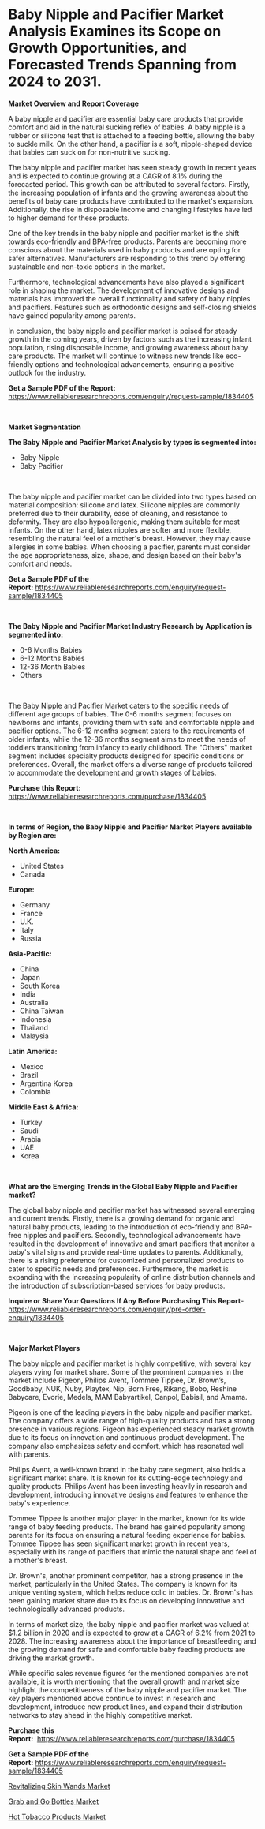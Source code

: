 <p><h1>Baby Nipple and Pacifier Market Analysis Examines its Scope on Growth Opportunities, and Forecasted Trends Spanning from 2024 to 2031.</h1></p><p><strong>Market Overview and Report Coverage</strong></p>
<p><p>A baby nipple and pacifier are essential baby care products that provide comfort and aid in the natural sucking reflex of babies. A baby nipple is a rubber or silicone teat that is attached to a feeding bottle, allowing the baby to suckle milk. On the other hand, a pacifier is a soft, nipple-shaped device that babies can suck on for non-nutritive sucking.</p><p>The baby nipple and pacifier market has seen steady growth in recent years and is expected to continue growing at a CAGR of 8.1% during the forecasted period. This growth can be attributed to several factors. Firstly, the increasing population of infants and the growing awareness about the benefits of baby care products have contributed to the market's expansion. Additionally, the rise in disposable income and changing lifestyles have led to higher demand for these products.</p><p>One of the key trends in the baby nipple and pacifier market is the shift towards eco-friendly and BPA-free products. Parents are becoming more conscious about the materials used in baby products and are opting for safer alternatives. Manufacturers are responding to this trend by offering sustainable and non-toxic options in the market.</p><p>Furthermore, technological advancements have also played a significant role in shaping the market. The development of innovative designs and materials has improved the overall functionality and safety of baby nipples and pacifiers. Features such as orthodontic designs and self-closing shields have gained popularity among parents.</p><p>In conclusion, the baby nipple and pacifier market is poised for steady growth in the coming years, driven by factors such as the increasing infant population, rising disposable income, and growing awareness about baby care products. The market will continue to witness new trends like eco-friendly options and technological advancements, ensuring a positive outlook for the industry.</p></p>
<p><strong>Get a Sample PDF of the Report:</strong> <a href="https://www.reliableresearchreports.com/enquiry/request-sample/1834405">https://www.reliableresearchreports.com/enquiry/request-sample/1834405</a></p>
<p>&nbsp;</p>
<p><strong>Market Segmentation</strong></p>
<p><strong>The Baby Nipple and Pacifier Market Analysis by types is segmented into:</strong></p>
<p><ul><li>Baby Nipple</li><li>Baby Pacifier</li></ul></p>
<p>&nbsp;</p>
<p><p>The baby nipple and pacifier market can be divided into two types based on material composition: silicone and latex. Silicone nipples are commonly preferred due to their durability, ease of cleaning, and resistance to deformity. They are also hypoallergenic, making them suitable for most infants. On the other hand, latex nipples are softer and more flexible, resembling the natural feel of a mother's breast. However, they may cause allergies in some babies. When choosing a pacifier, parents must consider the age appropriateness, size, shape, and design based on their baby's comfort and needs.</p></p>
<p><strong>Get a Sample PDF of the Report:</strong>&nbsp;<a href="https://www.reliableresearchreports.com/enquiry/request-sample/1834405">https://www.reliableresearchreports.com/enquiry/request-sample/1834405</a></p>
<p>&nbsp;</p>
<p><strong>The Baby Nipple and Pacifier Market Industry Research by Application is segmented into:</strong></p>
<p><ul><li>0-6 Months Babies</li><li>6-12 Months Babies</li><li>12-36 Month Babies</li><li>Others</li></ul></p>
<p>&nbsp;</p>
<p><p>The Baby Nipple and Pacifier Market caters to the specific needs of different age groups of babies. The 0-6 months segment focuses on newborns and infants, providing them with safe and comfortable nipple and pacifier options. The 6-12 months segment caters to the requirements of older infants, while the 12-36 months segment aims to meet the needs of toddlers transitioning from infancy to early childhood. The "Others" market segment includes specialty products designed for specific conditions or preferences. Overall, the market offers a diverse range of products tailored to accommodate the development and growth stages of babies.</p></p>
<p><strong>Purchase this Report:</strong>&nbsp; <a href="https://www.reliableresearchreports.com/purchase/1834405">https://www.reliableresearchreports.com/purchase/1834405</a></p>
<p>&nbsp;</p>
<p><strong>In terms of Region, the Baby Nipple and Pacifier Market Players available by Region are:</strong></p>
<p>
    <p> <strong> North America: </strong>
        <ul>
            <li>United States</li>
            <li>Canada</li>
        </ul>
        </p> 
    <p> <strong> Europe: </strong>
        <ul>
            <li>Germany</li>
            <li>France</li>
            <li>U.K.</li>
            <li>Italy</li>
            <li>Russia</li>
        </ul>
        </p> 
    <p> <strong> Asia-Pacific: </strong>
        <ul>
            <li>China</li>
            <li>Japan</li>
            <li>South Korea</li>
            <li>India</li>
            <li>Australia</li>
            <li>China Taiwan</li>
            <li>Indonesia</li>
            <li>Thailand</li>
            <li>Malaysia</li>
        </ul>
        </p> 
    <p> <strong> Latin America: </strong>
        <ul>
            <li>Mexico</li>
            <li>Brazil</li>
            <li>Argentina Korea</li>
            <li>Colombia</li>
        </ul>
        </p> 
    <p> <strong> Middle East & Africa: </strong>
        <ul>
            <li>Turkey</li>
            <li>Saudi</li>
            <li>Arabia</li>
            <li>UAE</li>
            <li>Korea</li>
        </ul>
    </p>
    </p>
<p>&nbsp;</p>
<p><strong>What are the Emerging Trends in the Global Baby Nipple and Pacifier market?</strong></p>
<p><p>The global baby nipple and pacifier market has witnessed several emerging and current trends. Firstly, there is a growing demand for organic and natural baby products, leading to the introduction of eco-friendly and BPA-free nipples and pacifiers. Secondly, technological advancements have resulted in the development of innovative and smart pacifiers that monitor a baby's vital signs and provide real-time updates to parents. Additionally, there is a rising preference for customized and personalized products to cater to specific needs and preferences. Furthermore, the market is expanding with the increasing popularity of online distribution channels and the introduction of subscription-based services for baby products.</p></p>
<p><strong>Inquire or Share Your Questions If Any Before Purchasing This Report</strong>- <a href="https://www.reliableresearchreports.com/enquiry/pre-order-enquiry/1834405">https://www.reliableresearchreports.com/enquiry/pre-order-enquiry/1834405</a></p>
<p>&nbsp;</p>
<p><strong>Major Market Players</strong></p>
<p><p>The baby nipple and pacifier market is highly competitive, with several key players vying for market share. Some of the prominent companies in the market include Pigeon, Philips Avent, Tommee Tippee, Dr. Brown’s, Goodbaby, NUK, Nuby, Playtex, Nip, Born Free, Rikang, Bobo, Reshine Babycare, Evorie, Medela, MAM Babyartikel, Canpol, Babisil, and Amama.</p><p>Pigeon is one of the leading players in the baby nipple and pacifier market. The company offers a wide range of high-quality products and has a strong presence in various regions. Pigeon has experienced steady market growth due to its focus on innovation and continuous product development. The company also emphasizes safety and comfort, which has resonated well with parents.</p><p>Philips Avent, a well-known brand in the baby care segment, also holds a significant market share. It is known for its cutting-edge technology and quality products. Philips Avent has been investing heavily in research and development, introducing innovative designs and features to enhance the baby's experience.</p><p>Tommee Tippee is another major player in the market, known for its wide range of baby feeding products. The brand has gained popularity among parents for its focus on ensuring a natural feeding experience for babies. Tommee Tippee has seen significant market growth in recent years, especially with its range of pacifiers that mimic the natural shape and feel of a mother's breast.</p><p>Dr. Brown's, another prominent competitor, has a strong presence in the market, particularly in the United States. The company is known for its unique venting system, which helps reduce colic in babies. Dr. Brown's has been gaining market share due to its focus on developing innovative and technologically advanced products.</p><p>In terms of market size, the baby nipple and pacifier market was valued at $1.2 billion in 2020 and is expected to grow at a CAGR of 6.2% from 2021 to 2028. The increasing awareness about the importance of breastfeeding and the growing demand for safe and comfortable baby feeding products are driving the market growth.</p><p>While specific sales revenue figures for the mentioned companies are not available, it is worth mentioning that the overall growth and market size highlight the competitiveness of the baby nipple and pacifier market. The key players mentioned above continue to invest in research and development, introduce new product lines, and expand their distribution networks to stay ahead in the highly competitive market.</p></p>
<p><strong>Purchase this Report:</strong>&nbsp;&nbsp;<a href="https://www.reliableresearchreports.com/purchase/1834405">https://www.reliableresearchreports.com/purchase/1834405</a></p>
<p></p>
<p><strong>Get a Sample PDF of the Report:</strong>&nbsp;<a href="https://www.reliableresearchreports.com/enquiry/request-sample/1834405">https://www.reliableresearchreports.com/enquiry/request-sample/1834405</a></p>
<p><p><a href="https://github.com/Triciasol/Market-Research-Report-List-1/blob/main/revitalizing-skin-wands-market.md">Revitalizing Skin Wands Market</a></p><p><a href="https://github.com/jhcraigie/Market-Research-Report-List-1/blob/main/grab-and-go-bottles-market.md">Grab and Go Bottles Market</a></p><p><a href="https://github.com/beatblasta/Market-Research-Report-List-1/blob/main/hot-tobacco-products-market.md">Hot Tobacco Products Market</a></p></p>